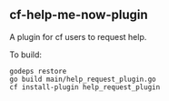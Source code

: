 ## cf-help-me-now-plugin

A plugin for cf users to request help.

To build:

```
godeps restore
go build main/help_request_plugin.go
cf install-plugin help_request_plugin
```
